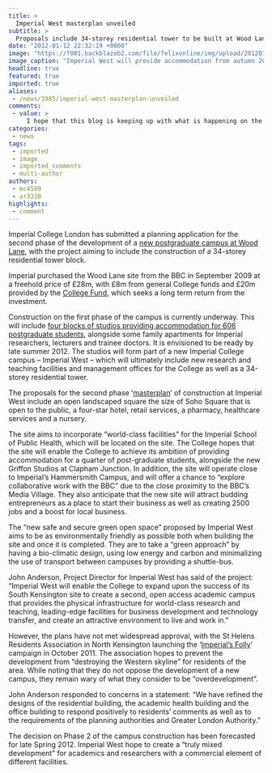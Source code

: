 ```yaml
---
title: >
  Imperial West masterplan unveiled
subtitle: >
  Proposals include 34-storey residential tower to be built at Wood Lane
date: "2012-01-12 22:32:19 +0000"
image: "https://f001.backblazeb2.com/file/felixonline/img/upload/201201122231-felix-01141_imperial_vbuilddbase_2011-11-15_a_full.jpg"
image_caption: "Imperial West will provide accommodation from autumn 2012"
headline: true
featured: true
imported: true
aliases:
 - /news/1985/imperial-west-masterplan-unveiled
comments:
 - value: >
     I hope that this blog is keeping up with what is happening on the Imperial West development. The Phase 2 planning application was due to be approved in March 2012, but deferred (probably to spare Boris embarassment in the London Mayoral election). Then it was all set to be approved at the council's June 13th meeting. Yesterday we learned that the decision had again been deferred. Hammersmith &amp; Fulham have run into legal problems on a development at Shepherds Bush Market, and the two facts may not be unrelated. <br> <br>We do not oppose the academic content of the Phase 2 scheme. But there is far too high a density, mass, and scale for this part of London. The College Fund claims that two thirds will be 'College' rather than commercial, but the 'College' elements include a a lot of office space. And with a 35 storey resdential tower and a hotel, this is not what most people see as a 'campus'. <br> <br>There remains strong local opposition to the scheme, to which no significant changes have been made. The College
categories:
 - news
tags:
 - imported
 - image
 - imported_comments
 - multi-author
authors:
 - mc4509
 - ar3310
highlights:
 - comment
---
```


Imperial College London has submitted a planning application for the second phase of the development of a [new postgraduate campus at Wood Lane](http://www3.imperial.ac.uk/newcampus/whatis), with the project aiming to include the construction of a 34-storey residential tower block.

Imperial purchased the Wood Lane site from the BBC in September 2009 at a freehold price of £28m, with £8m from general College funds and £20m provided by the [College Fund](http://www3.imperial.ac.uk/collegefund), which seeks a long term return from the investment.

Construction on the first phase of the campus is currently underway. This will include [four blocks of studios providing accommodation for 606 postgraduate students](http://www.woodlanestudios.co.uk/), alongside some family apartments for Imperial researchers, lecturers and trainee doctors. It is envisioned to be ready by late summer 2012. The studios will form part of a new Imperial College campus – Imperial West – which will ultimately include new research and teaching facilities and management offices for the College as well as a 34-storey residential tower.

The proposals for the second phase ‘[masterplan](https://workspace.imperial.ac.uk/newcampus/public/publicExhibition.pdf)’ of construction at Imperial West include an open landscaped square the size of Soho Square that is open to the public, a four-star hotel, retail services, a pharmacy, healthcare services and a nursery.

The site aims to incorporate “world-class facilities” for the Imperial School of Public Health, which will be located on the site. The College hopes that the site will enable the College to achieve its ambition of providing accommodation for a quarter of post-graduate students, alongside the new Griffon Studios at Clapham Junction. In addition, the site will operate close to Imperial’s Hammersmith Campus, and will offer a chance to “explore collaborative work with the BBC” due to the close proximity to the BBC’s Media Village. They also anticipate that the new site will attract budding entrepreneurs as a place to start their business as well as creating 2500 jobs and a boost for local business.

The “new safe and secure green open space” proposed by Imperial West aims to be as environmentally friendly as possible both when building the site and once it is completed. They are to take a “green approach” by having a bio-climatic design, using low energy and carbon and minimalizing the use of transport between campuses by providing a shuttle-bus.

John Anderson, Project Director for Imperial West has said of the project: “Imperial West will enable the College to expand upon the success of its South Kensington site to create a second, open access academic campus that provides the physical infrastructure for world-class research and teaching, leading-edge facilities for business development and technology transfer, and create an attractive environment to live and work in.”

However, the plans have not met widespread approval, with the St Helens Residents Association in North Kensington launching the ‘[Imperial’s Folly](http://imperialfolly.org.uk/)’ campaign in October 2011. The association hopes to prevent the development from “destroying the Western skyline” for residents of the area. While noting that they do not oppose the development of a new campus, they remain wary of what they consider to be “overdevelopment”.

John Anderson responded to concerns in a statement: “We have refined the designs of the residential building, the academic health building and the office building to respond positively to residents’ comments as well as to the requirements of the planning authorities and Greater London Authority.”

The decision on Phase 2 of the campus construction has been forecasted for late Spring 2012. Imperial West hope to create a “truly mixed development” for academics and researchers with a commercial element of different facilities.
